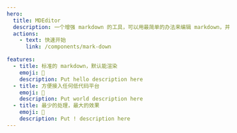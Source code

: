 ```yaml
---
hero:
  title: MDEditor
  description: 一个增强 markdown 的工具，可以用最简单的办法来编辑 markdown，并且扩展能力
  actions:
    - text: 快速开始
      link: /components/mark-down

features:
  - title: 标准的 markdown，默认能渲染
    emoji: 💎
    description: Put hello description here
  - title: 方便接入任何低代码平台
    emoji: 🌈
    description: Put world description here
  - title: 最少的处理，最大的效果
    emoji: 🚀
    description: Put ! description here
---
```

